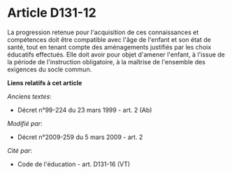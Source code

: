 # Article D131-12

La progression retenue pour l'acquisition de ces connaissances et compétences doit être compatible avec l'âge de l'enfant et
son état de santé, tout en tenant compte des aménagements justifiés par les choix éducatifs effectués. Elle doit avoir pour
objet d'amener l'enfant, à l'issue de la période de l'instruction obligatoire, à la maîtrise de l'ensemble des exigences du
socle commun.

**Liens relatifs à cet article**

_Anciens textes_:

  - Décret n°99-224 du 23 mars 1999 - art. 2 (Ab)

_Modifié par_:

  - Décret n°2009-259 du 5 mars 2009 - art. 2

_Cité par_:

  - Code de l'éducation - art. D131-16 (VT)
